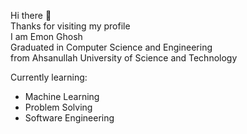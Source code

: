 Hi there 👋 <br />
Thanks for visiting my profile  <br />
I am Emon Ghosh  <br/>
Graduated in Computer Science and Engineering <br/>
from Ahsanullah University of Science and Technology



Currently learning: 

* Machine Learning
* Problem Solving
* Software Engineering


<!---
EEE001/EEE001 is a ✨ special ✨ repository because its `README.md` (this file) appears on your GitHub profile.
You can click the Preview link to take a look at your changes.
--->
